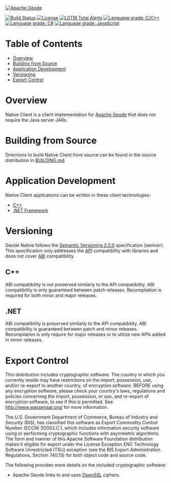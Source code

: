 [![Apache Geode](https://geode.apache.org/img/Apache_Geode_logo.png)](http://geode.apache.org)

[![Build Status](https://concourse.apachegeode-ci.info/api/v1/teams/main/pipelines/geode-native-develop/badge)](https://concourse.apachegeode-ci.info/teams/main/pipelines/geode-native-develop)
[![License](https://img.shields.io/badge/License-Apache%202.0-blue.svg)](https://www.apache.org/licenses/LICENSE-2.0)
[![LGTM Total Alerts](https://img.shields.io/lgtm/alerts/g/apache/geode-native.svg?logo=lgtm&logoWidth=18)](https://lgtm.com/projects/g/apache/geode-native/alerts/)
[![Language grade: C/C++](https://img.shields.io/lgtm/grade/cpp/g/apache/geode-native.svg?logo=lgtm&logoWidth=18)](https://lgtm.com/projects/g/apache/geode-native/context:cpp)
[![Language grade: C#](https://img.shields.io/lgtm/grade/csharp/g/apache/geode-native.svg?logo=lgtm&logoWidth=18)](https://lgtm.com/projects/g/apache/geode-native/context:csharp)
[![Language grade: JavaScript](https://img.shields.io/lgtm/grade/javascript/g/apache/geode-native.svg?logo=lgtm&logoWidth=18)](https://lgtm.com/projects/g/apache/geode-native/context:javascript)

Table of Contents
=================
* [Overview](#overview)
* [Building from Source](#building-from-source)
* [Application Development](#application-development)
* [Versioning](#versioning)
* [Export Control](#export-control)

# Overview

Native Client is a client implementation for [Apache Geode](http://geode.apache.org/) that does not require the Java
server JARs.

# Building from Source

Directions to build Native Client from source can be found in the source distribution in [BUILDING.md](BUILDING.md).

# Application Development

Native Client applications can be written in these client technologies:

* [C++](https://isocpp.org)
* [.NET Framework](https://dotnet.microsoft.com/learn/dotnet/what-is-dotnet-framework)

# Versioning

Geode Native follows the [Semantic Versioning 2.0.0](https://semver.org/spec/v2.0.0.html) specification (semver). This
specification only addresses the [API](https://en.wikipedia.org/wiki/API) compatibility with libraries and does not
cover [ABI](https://en.wikipedia.org/wiki/Application_binary_interface) compatibility.

## C++

ABI compatibility is not preserved similarly to the API compatibility. ABI compatibility is only guaranteed between
patch releases. Recompilation is required for both minor and major releases.

## .NET

ABI compatibility is preserved similarly to the API compatibility. ABI compatibility is guaranteed between patch and
minor releases. Recompilation is only require for major releases or to utilize new APIs added in minor releases.

# Export Control

This distribution includes cryptographic software.
The country in which you currently reside may have restrictions
on the import, possession, use, and/or re-export to another country,
of encryption software. BEFORE using any encryption software,
please check your country's laws, regulations and policies
concerning the import, possession, or use, and re-export of
encryption software, to see if this is permitted.
See <http://www.wassenaar.org/> for more information.

The U.S. Government Department of Commerce, Bureau of Industry and Security (BIS),
has classified this software as Export Commodity Control Number (ECCN) 5D002.C.1,
which includes information security software using or performing
cryptographic functions with asymmetric algorithms.
The form and manner of this Apache Software Foundation distribution makes
it eligible for export under the License Exception
ENC Technology Software Unrestricted (TSU) exception
(see the BIS Export Administration Regulations, Section 740.13)
for both object code and source code.

The following provides more details on the included cryptographic software:

* Apache Geode links to and uses [OpenSSL](https://www.openssl.org/) ciphers.
